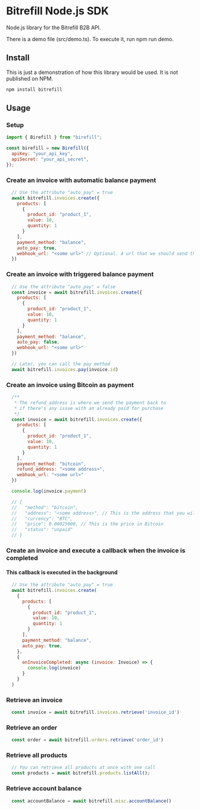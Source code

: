 # Bitrefill Node.js SDK

Node.js library for the Bitrefill B2B API.

There is a demo file (src/demo.ts). To execute it, run npm run demo.

## Install

This is just a demonstration of how this library would be used. It is not published on NPM.

```bash
npm install bitrefill
```

## Usage

### Setup

```js
import { Birefill } from "birefill";

const birefill = new Birefill({
  apiKey: "your_api_key",
  apiSecret: "your_api_secret",
});
```

### Create an invoice with automatic balance payment
```js
  // Use the attribute "auto_pay" = true
  await bitrefill.invoices.create({
    products: [
      {
        product_id: "product_1",
        value: 10,
        quantity: 1
      }
    ],
    payment_method: "balance",
    auto_pay: true,
    webhook_url: "<some url>" // Optional. A url that we should send the invoice to when it reaches the final stage.
  })
```

### Create an invoice with triggered balance payment
```js
  // Use the attribute "auto_pay" = false
  const invoice = await bitrefill.invoices.create({
    products: [
      {
        product_id: "product_1",
        value: 10,
        quantity: 1
      }
    ],
    payment_method: "balance",
    auto_pay: false,
    webhook_url: "<some url>"
  })

  // Later, you can call the pay method
  await bitrefill.invoices.pay(invoice.id)
```

### Create an invoice using Bitcoin as payment
```js
  /**
   * The refund_address is where we send the payment back to 
   * if there's any issue with an already paid for purchase
   */
  const invoice = await bitrefill.invoices.create({
    products: [
      {
        product_id: "product_1",
        value: 10,
        quantity: 1
      }
    ],
    payment_method: "bitcoin",
    refund_address: "<some address>",
    webhook_url: "<some url>"
  })

  console.log(invoice.payment)

  // {
  //   "method": "bitcoin",
  //   "address": "<some address>", // This is the address that you will need to send the payment to
  //   "currency": "BTC",
  //   "price": 0.00025000, // This is the price in Bitcoin
  //   "status": "unpaid"
  // }
```

### Create an invoice and execute a callback when the invoice is completed

#### This callback is executed in the background

```js
  // Use the attribute "auto_pay" = true
  await bitrefill.invoices.create(
    {
      products: [
        {
          product_id: "product_1",
          value: 10,
          quantity: 1
        }
      ],
      payment_method: "balance",
      auto_pay: true,
    },
    {
      onInvoiceCompleted: async (invoice: Invoice) => {
        console.log(invoice)
      }
    }
  )
```

### Retrieve an invoice

```js
  const invoice = await bitrefill.invoices.retrieve('invoice_id')
```

### Retrieve an order

```js
  const order = await bitrefill.orders.retrieve('order_id')
```

### Retrieve all products

```js
  // You can retrieve all products at once with one call
  const products = await bitrefill.products.listAll();
```

### Retrieve account balance

```js
  const accountBalance = await bitrefill.misc.accountBalance()
```
